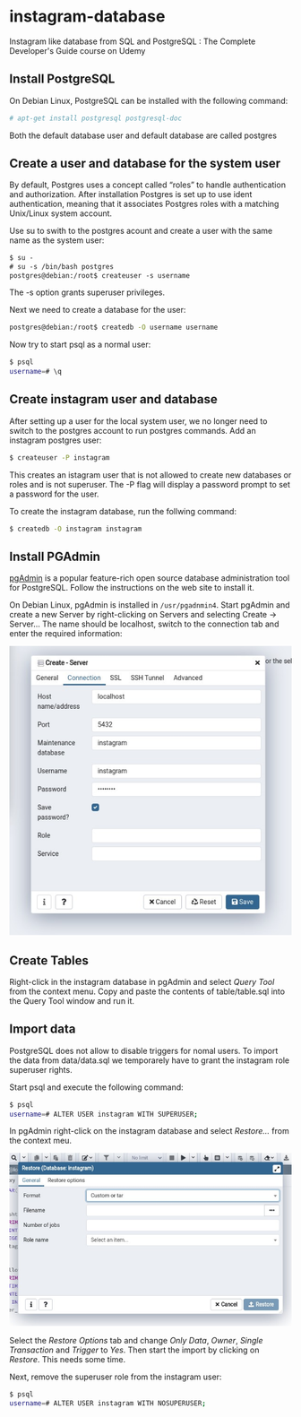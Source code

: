 # instagram-database
Instagram like database from SQL and PostgreSQL : The Complete Developer's Guide course on Udemy

## Install PostgreSQL

On Debian Linux, PostgreSQL can be installed with the following command:

```bash
# apt-get install postgresql postgresql-doc
```

Both the default database user and default database are called postgres

## Create a user and database for the system user

By default, Postgres uses a concept called “roles” to handle authentication and authorization.
After installation Postgres is set up to use ident authentication, meaning that it associates Postgres roles with a matching Unix/Linux system account.

Use su to swith to the postgres acount and create a user with the same name as the system user:

```
$ su -
# su -s /bin/bash postgres
postgres@debian:/root$ createuser -s username
```
The -s option grants superuser privileges.

Next we need to create a database for the user:

```bash
postgres@debian:/root$ createdb -O username username
```

Now try to start psql as a normal user:

```bash
$ psql
username=# \q
```

## Create instagram user and database

After setting up a user for the local system user, we no longer need to switch to the postgres account to run postgres commands.
Add an instagram postgres user:

```bash
$ createuser -P instagram
```

This creates an istagram user that is not allowed to create new databases or roles and is not superuser. The -P flag will display a password prompt to set a password for the user.

To create the instagram database, run the follwing command:

```bash
$ createdb -O instagram instagram 
```
## Install PGAdmin

[pgAdmin](https://www.pgadmin.org/) is a popular feature-rich open source database administration tool for PostgreSQL. 
Follow the instructions on the web site to install it.

On Debian Linux, pgAdmin is installed in `/usr/pgadnmin4`. Start pgAdmin and create a new Server by right-clicking on Servers and selecting Create -> Server...
The name should be localhost, switch to the connection tab and enter the required information:

![Database Connection](screenshots/connection.jpg)

## Create Tables

Right-click in the instagram database in pgAdmin and select *Query Tool* from the context menu. Copy and paste the contents of table/table.sql into the Query Tool window and run it.

## Import data

PostgreSQL does not allow to disable triggers for nomal users. To import the data from data/data.sql we temporarely have to grant the instagram role superuser rights.

Start psql and execute the following command:

```bash
$ psql
username=# ALTER USER instagram WITH SUPERUSER;
```

In pgAdmin right-click on the instagram database and select *Restore...* from the context meu.

![Restore Dialog](screenshots/restore.jpg)

Select the *Restore Options* tab and change *Only Data*, *Owner*, *Single Transaction* and *Trigger* to *Yes*. Then start the import by clicking on *Restore*. This needs some time.

Next, remove the superuser role from the instagram user:


```bash
$ psql
username=# ALTER USER instagram WITH NOSUPERUSER;
```
